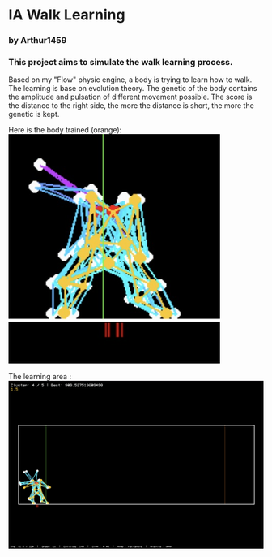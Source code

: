 # IA Walk Learning

### by Arthur1459

### This project aims to simulate the walk learning process.

Based on my "Flow" physic engine, a body is trying to learn how to walk.
The learning is base on evolution theory. The genetic of the body
contains the amplitude and pulsation of different movement possible.
The score is the distance to the right side, the more the distance is short, the more the
genetic is kept.

Here is the body trained (orange):
![screen_2.jpg](screenshots%2Fscreen_2.jpg)

The learning area :
![screen_1.jpg](screenshots%2Fscreen_1.jpg)